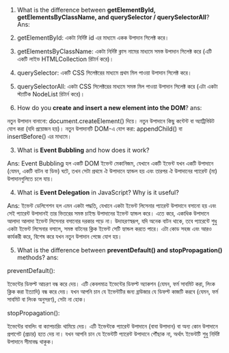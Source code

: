 1. What is the difference between **getElementById, getElementsByClassName, and querySelector / querySelectorAll**?
Ans:

1. getElementById: একটা  নির্দিষ্ট id এর মাধ্যমে একক উপাদান সিলেক্ট করে। 

2. getElementsByClassName: একটা নির্দিষ্ট ক্লাস নামের মাধ্যমে সমস্ত উপাদান সিলেক্ট করে (এটি একটি লাইভ HTMLCollection রিটার্ন করে)। 

3. querySelector: একটি CSS সিলেক্টরের মাধ্যমে প্রথম মিল পাওয়া উপাদান সিলেক্ট করে। 

4. querySelectorAll: একটা CSS সিলেক্টরের মাধ্যমে সমস্ত মিল পাওয়া উপাদান সিলেক্ট করে (এটা একটা  স্ট্যাটিক NodeList রিটার্ন করে)। 



2. How do you **create and insert a new element into the DOM**?
ans:

নতুন উপাদান বানানো:  document.createElement() দিয়ে। নতুন উপাদানে কিছু কন্টেন্ট বা অ্যাট্রিবিউট যোগ করা (যদি প্রয়োজন হয়)। নতুন উপাদানটি DOM-এ যোগ করা: appendChild() বা insertBefore() এর মাধ্যমে। 

 
3. What is **Event Bubbling** and how does it work?

Ans:
Event Bubbling হল একটি DOM ইভেন্ট মেকানিজম, যেখানে একটি ইভেন্ট যখন একটি উপাদানে (যেমন, একটি বাটন বা ডিভ) ঘটে, তখন সেটা প্রথমে ঐ উপাদানে হ্যান্ডল হয় এবং তারপর ঐ উপাদানের প্যারেন্ট (মা) উপাদানগুলিতে চলে যায়। 

4. What is **Event Delegation** in JavaScript? Why is it useful?

Ans:
ইভেন্ট ডেলিগেশন হল এমন একটা পদ্ধতি, যেখানে একটা ইভেন্ট লিসেনার প্যারেন্ট উপাদানে বসানো হয় এবং সেই প্যারেন্ট উপাদানই তার ভিতরের সমস্ত চাইল্ড উপাদানের ইভেন্ট হ্যান্ডল করে। এতে করে, একাধিক উপাদানে আলাদা আলাদা ইভেন্ট লিসেনার বসানোর দরকার পড়ে না। উদাহরণস্বরূপ, যদি অনেক বাটন থাকে, তবে প্যারেন্টে শুধু একটা ইভেন্ট লিসেনার বসালে, সমস্ত বাটনের ক্লিক ইভেন্ট সেটি হ্যান্ডল করতে পারে। এটা কোড সহজ এবং আরও কার্যকরী করে, বিশেষ করে যখন নতুন উপাদান পেজে যোগ হয়। 

5. What is the difference between **preventDefault() and stopPropagation()** methods?
ans:

preventDefault(): 

ইভেন্টের ডিফল্ট আচরণ বন্ধ করে দেয়। এটি কেবলমাত্র ইভেন্টের ডিফল্ট অ্যাকশন (যেমন, ফর্ম সাবমিট করা, লিংক ক্লিক করা ইত্যাদি) বন্ধ করে দেয়।  যখন আপনি চান যে ইভেন্টটির জন্য ব্রাউজার যে ডিফল্ট কাজটি করবে (যেমন, ফর্ম সাবমিট বা লিংক অনুসরণ), সেটা না হোক। 

 

stopPropagation(): 

ইভেন্টের বাবলিং বা ক্যাপচারিং থামিয়ে দেয়। এটি ইভেন্টকে প্যারেন্ট উপাদানে (বাবা উপাদান) বা অন্য কোন উপাদানে প্রপাগেট (প্রচার) হতে দেয় না। যখন আপনি চান যে ইভেন্টটি প্যারেন্ট উপাদানে পৌঁছাক না, অর্থাৎ ইভেন্টটি শুধু নির্দিষ্ট উপাদানে সীমাবদ্ধ থাকুক। 

 